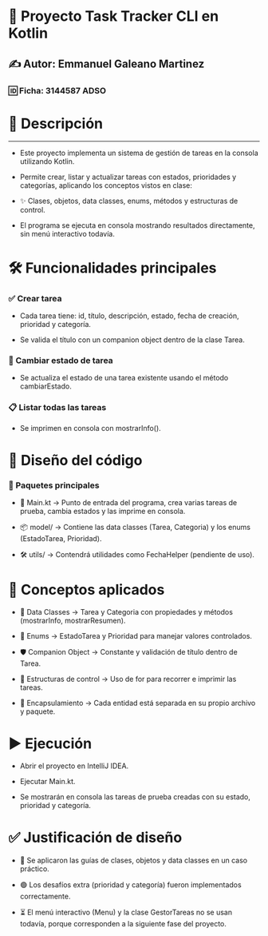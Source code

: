 # 📌 Proyecto Task Tracker CLI en Kotlin
## ✍️ Autor: Emmanuel Galeano Martinez
### 🆔 Ficha: 3144587 ADSO

# 📖 Descripción

--- 

- Este proyecto implementa un sistema de gestión de tareas en la consola utilizando Kotlin.
- Permite crear, listar y actualizar tareas con estados, prioridades y categorías, aplicando los conceptos vistos en clase:

- ✨ Clases, objetos, data classes, enums, métodos y estructuras de control.

- El programa se ejecuta en consola mostrando resultados directamente, sin menú interactivo todavía.

# 🛠️ Funcionalidades principales

### ✅ Crear tarea

- Cada tarea tiene: id, título, descripción, estado, fecha de creación, prioridad y categoría.

- Se valida el título con un companion object dentro de la clase Tarea.

### 🔄 Cambiar estado de tarea

- Se actualiza el estado de una tarea existente usando el método cambiarEstado.

### 📋 Listar todas las tareas

- Se imprimen en consola con mostrarInfo().

# 🧩 Diseño del código
### 📂 Paquetes principales

- 📌 Main.kt → Punto de entrada del programa, crea varias tareas de prueba, cambia estados y las imprime en consola.

- 📦 model/ → Contiene las data classes (Tarea, Categoria) y los enums (EstadoTarea, Prioridad).

- 🛠️ utils/ → Contendrá utilidades como FechaHelper (pendiente de uso).

# 🔹 Conceptos aplicados

- 📝 Data Classes → Tarea y Categoria con propiedades y métodos (mostrarInfo, mostrarResumen).

- 🎯 Enums → EstadoTarea y Prioridad para manejar valores controlados.

- 🛡️ Companion Object → Constante y validación de título dentro de Tarea.

- 🔁 Estructuras de control → Uso de for para recorrer e imprimir las tareas.

- 📂 Encapsulamiento → Cada entidad está separada en su propio archivo y paquete.

# ▶️ Ejecución

- Abrir el proyecto en IntelliJ IDEA.

- Ejecutar Main.kt.

- Se mostrarán en consola las tareas de prueba creadas con su estado, prioridad y categoría.

# ✅ Justificación de diseño

- 📌 Se aplicaron las guías de clases, objetos y data classes en un caso práctico.

- 🟢 Los desafíos extra (prioridad y categoría) fueron implementados correctamente.

- ⏳ El menú interactivo (Menu) y la clase GestorTareas no se usan todavía, porque corresponden a la siguiente fase del proyecto.